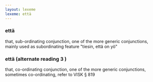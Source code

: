 ```yaml
---
layout: lexeme
lexeme: että
---
```


###  että 
that, sub-ordinating conjunction, one of the more generic conjunctions, mainly used as subordinating feature "tiesin, että on yö"


###  että  (alternate reading 3 )

that, co-ordinating conjunction, one of the more generic conjunctions, sometimes co-ordinating, refer to VISK § 819

